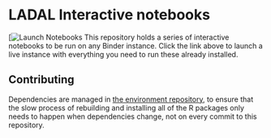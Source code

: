 # LADAL Interactive notebooks

[![Launch Notebooks](https://mybinder.org/v2/gh/SLCLADAL/interactive-notebooks-environment/main?urlpath=git-pull%3Frepo%3Dhttps%253A%252F%252Fgithub.com%252FSLCLADAL%252Finteractive-notebooks%26urlpath%3Dlab%252Ftree%252Finteractive-notebooks%252F%26branch%3Dmain)
This repository holds a series of interactive notebooks to be run on any Binder instance. Click the link above to launch a live instance with everything you need to run these already installed.


## Contributing

Dependencies are managed in [the environment repository](https://github.com/SLCLADAL/interactive-notebooks), 
to ensure that the slow process of rebuilding and installing all of the R
packages only needs to happen when dependencies change, not on every commit
to this repository.


